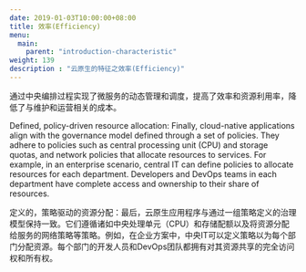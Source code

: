 ```yaml
---
date: 2019-01-03T10:00:00+08:00
title: 效率(Efficiency)
menu:
  main:
    parent: "introduction-characteristic"
weight: 139
description : "云原生的特征之效率(Efficiency)"
---
```




通过中央编排过程实现了微服务的动态管理和调度，提高了效率和资源利用率，降低了与维护和运营相关的成本。



Defined, policy-driven resource allocation: Finally, cloud-native applications align with the governance model defined through a set of policies. They adhere to policies such as central processing unit (CPU) and storage quotas, and network policies that allocate resources to services. For example, in an enterprise scenario, central IT can define policies to allocate resources for each department. Developers and DevOps teams in each department have complete access and ownership to their share of resources.

定义的，策略驱动的资源分配：最后，云原生应用程序与通过一组策略定义的治理模型保持一致。它们遵循诸如中央处理单元（CPU）和存储配额以及将资源分配给服务的网络策略等策略。例如，在企业方案中，中央IT可以定义策略以为每个部门分配资源。每个部门的开发人员和DevOps团队都拥有对其资源共享的完全访问权和所有权。





